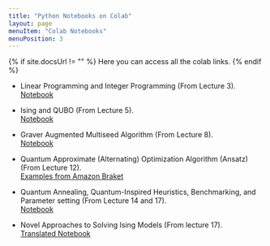 ```yaml
---
title: "Python Notebooks on Colab"
layout: page
menuItem: "Colab Notebooks"
menuPosition: 3
---
```

{% if site.docsUrl != "" %}
Here you can access all the colab links.
{% endif %}

- Linear Programming and Integer Programming (From Lecture 3).<br> 
[Notebook](https://colab.research.google.com/github/bernalde/QuIPML/blob/master/notebooks/Notebook%201%20-%20LP%20and%20IP.ipynb)

- Ising and QUBO (From Lecture 5).<br> 
[Notebook](https://colab.research.google.com/github/bernalde/QuIPML/blob/main/notebooks/Notebook%202%20-%20QUBO%20and%20Ising.ipynb)

- Graver Augmented Multiseed Algorithm (From Lecture 8).<br> 
[Notebook](https://colab.research.google.com/github/bernalde/QuIPML/blob/master/notebooks/Notebook%205%20-%20GAMA.ipynb)

- Quantum Approximate (Alternating) Optimization Algorithm (Ansatz) (From Lecture 12).<br> 
[Examples from Amazon Braket](https://console.aws.amazon.com/braket)

- Quantum Annealing, Quantum-Inspired Heuristics, Benchmarking, and Parameter setting (From Lecture 14 and 17).<br> 
[Notebook](https://colab.research.google.com/github/bernalde/QuIPML/blob/master/notebooks/Notebook%204%20-%20Benchmarking.ipynb)

- Novel Approaches to Solving Ising Models (From lecture 17). <br>
[Translated Notebook](https://colab.research.google.com/github/bernalde/QuIPML/blob/master/notebooks/Notebook%208%20-%20Amplify%20Tutorials.ipynb) 


<!-- Quadratic Unconstrained Binary Optimization [QUBO] (From Lecture 5).<br> 
[Notebook](https://colab.research.google.com/github/bernalde/QuIP/blob/master/notebooks/Notebook%205%20-%20QUBO.ipynb)

- Graver Augmented Multiseed Algorithm [GAMA] (From Lecture 6).<br> 
[Notebook](https://colab.research.google.com/github/bernalde/QuIP/blob/master/notebooks/Notebook%206%20-%20GAMA.ipynb)

- Quantum Annealing via D-Wave (From Lecture 7).<br> 
[Notebook](https://colab.research.google.com/github/bernalde/QuIP/blob/master/notebooks/Notebook%207%20-%20DWave.ipynb) -->

